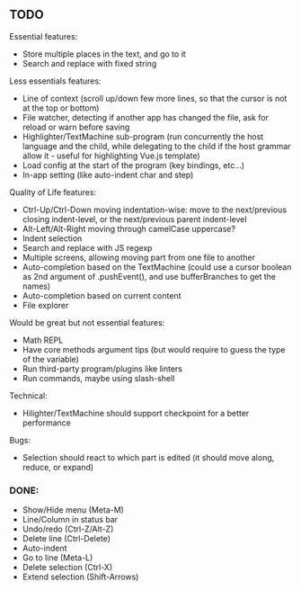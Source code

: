 
## TODO

Essential features:

* Store multiple places in the text, and go to it
* Search and replace with fixed string



Less essentials features:

* Line of context (scroll up/down few more lines, so that the cursor is not at the top or bottom)
* File watcher, detecting if another app has changed the file, ask for reload or warn before saving
* Highlighter/TextMachine sub-program (run concurrently the host language and the child, while delegating to the child
  if the host grammar allow it - useful for highlighting Vue.js template)
* Load config at the start of the program (key bindings, etc...)
* In-app setting (like auto-indent char and step)



Quality of Life features:

* Ctrl-Up/Ctrl-Down moving indentation-wise: move to the next/previous closing indent-level, or the next/previous parent indent-level
* Alt-Left/Alt-Right moving through camelCase uppercase?
* Indent selection
* Search and replace with JS regexp
* Multiple screens, allowing moving part from one file to another
* Auto-completion based on the TextMachine (could use a cursor boolean as 2nd argument of .pushEvent(), and use bufferBranches to get the names)
* Auto-completion based on current content
* File explorer



Would be great but not essential features:

* Math REPL
* Have core methods argument tips (but would require to guess the type of the variable)
* Run third-party program/plugins like linters
* Run commands, maybe using slash-shell



Technical:

* Hilighter/TextMachine should support checkpoint for a better performance



Bugs:

* Selection should react to which part is edited (it should move along, reduce, or expand)



### DONE:

* Show/Hide menu (Meta-M)
* Line/Column in status bar
* Undo/redo (Ctrl-Z/Alt-Z)
* Delete line (Ctrl-Delete)
* Auto-indent
* Go to line (Meta-L)
* Delete selection (Ctrl-X)
* Extend selection (Shift-Arrows)

